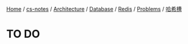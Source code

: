 [Home](https://mengxianbin.github.io) /
[cs-notes](https://mengxianbin.github.io/cs-notes/site) /
[Architecture](https://mengxianbin.github.io/cs-notes/site/Architecture) /
[Database](https://mengxianbin.github.io/cs-notes/site/Architecture/Database) /
[Redis](https://mengxianbin.github.io/cs-notes/site/Architecture/Database/Redis) /
[Problems](https://mengxianbin.github.io/cs-notes/site/Architecture/Database/Redis/Problems) /
[哈希槽](https://mengxianbin.github.io/cs-notes/site/Architecture/Database/Redis/Problems/%E5%93%88%E5%B8%8C%E6%A7%BD)

# TO DO
